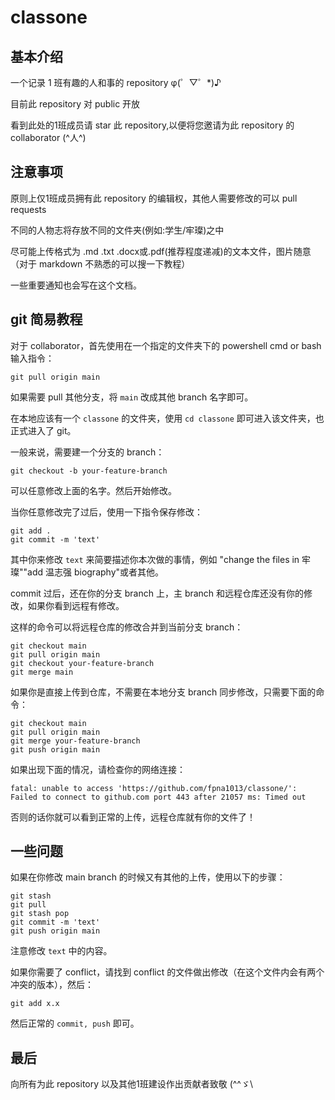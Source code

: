 # classone
## 基本介绍

一个记录 1 班有趣的人和事的 repository  φ(゜▽゜*)♪

目前此 repository 对 public 开放

看到此处的1班成员请 star 此 repository,以便将您邀请为此 repository 的 collaborator  (^人^)

## 注意事项

原则上仅1班成员拥有此 repository 的编辑权，其他人需要修改的可以 pull requests

不同的人物志将存放不同的文件夹(例如:学生/牢璨)之中

尽可能上传格式为 .md .txt .docx或.pdf(推荐程度递减)的文本文件，图片随意（对于 markdown 不熟悉的可以搜一下教程）

一些重要通知也会写在这个文档。

## git 简易教程

对于 collaborator，首先使用在一个指定的文件夹下的 powershell cmd or bash 输入指令：

```
git pull origin main
```

如果需要 pull 其他分支，将 `main` 改成其他 branch 名字即可。

在本地应该有一个 `classone` 的文件夹，使用 `cd classone` 即可进入该文件夹，也正式进入了 git。

一般来说，需要建一个分支的 branch：
```
git checkout -b your-feature-branch
```
可以任意修改上面的名字。然后开始修改。

当你任意修改完了过后，使用一下指令保存修改：

```
git add .
git commit -m 'text' 
```

其中你来修改 `text` 来简要描述你本次做的事情，例如 "change the files in 牢璨""add 温志强 biography"或者其他。

commit 过后，还在你的分支 branch 上，主 branch 和远程仓库还没有你的修改，如果你看到远程有修改。

这样的命令可以将远程仓库的修改合并到当前分支 branch：
```
git checkout main
git pull origin main
git checkout your-feature-branch
git merge main
```

如果你是直接上传到仓库，不需要在本地分支 branch 同步修改，只需要下面的命令：

```
git checkout main
git pull origin main
git merge your-feature-branch
git push origin main
```

如果出现下面的情况，请检查你的网络连接：
```
fatal: unable to access 'https://github.com/fpna1013/classone/': Failed to connect to github.com port 443 after 21057 ms: Timed out
```

否则的话你就可以看到正常的上传，远程仓库就有你的文件了！

## 一些问题

如果在你修改 main branch 的时候又有其他的上传，使用以下的步骤：
```
git stash
git pull
git stash pop
git commit -m 'text'
git push origin main
```
注意修改 `text` 中的内容。

如果你需要了 conflict，请找到 conflict 的文件做出修改（在这个文件内会有两个冲突的版本），然后：

```
git add x.x
```

然后正常的 `commit, push` 即可。

## 最后

向所有为此 repository 以及其他1班建设作出贡献者致敬  (^^ゞ\